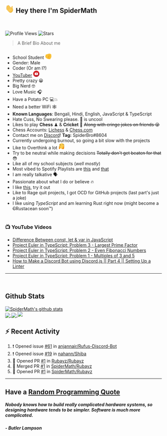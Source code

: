 ## <img src="/Assets/Hi.gif" width=29px> **Hey there I'm SpiderMath**
<br><br>
![Profile Views](https://komarev.com/ghpvc/?username=SpiderMath)
![Stars](https://img.shields.io/github/stars/SpiderMath?style=social)

> A Brief Bio About me
- School Student <img src="/Assets/Like.gif" width=20px>
- Gender: Male
- Coder (Or am I?)
- [YouTuber](https://youtube.com/channel/UCuQvyfLaZOG4bPwEvqSYCLg) <img src="/Assets/Youtube.png" width=20px>
- Pretty crazy 😀 
- Big Nerd 🤓 
- Love Music 🎧
- Have a Potato PC 💻💥
- Need a better WiFi 🕸 
- **Known Languages**: Bengali, Hindi, English, JavaScript & TypeScript
- Hate Cuss, No Swearing please. 🤬 is uncool
- Likes to play **Chess** ♟ & **Cricket** 🏏  ~~Along with cringe jokes on friends 😜~~
- Chess Accounts: [Lichess](https://lichess.org/@/RishiMath) & [Chess.com](https://www.chess.com/member/RishiMath)
- Contact me on [Discord](https://discord.com)! **Tag:** SpiderBro#8604
- Currently undergoing burnout, so going a bit slow with the projects
- Like to Overthink a lot <img src="/Assets/ThinkFast.gif" width=20px>
- Try to be neutral while making decisions ~~Totally don't get beaten for that~~ 😳 
- Like all of my school subjects (*well mostly*)
- Most vibed to Spotify Playlists are [this](https://open.spotify.com/playlist/6wnRrX8vCYChQ0fxoZzNdt?si=1f1c906cb6054dfb) and [that](https://open.spotify.com/playlist/2NWCskHFEnpT3m7QbGvD7N?si=6ec85d3dd62d4838)
- I am really talkative 🗣 
- Passionate about what I do or believe 🔥 
- I like [this](https://ncase.me/trust/), try it out 
- Like to Rage quit projects, I got OCD for GitHub projects (last part's just a joke)
- I like using *TypeScript* and am learning Rust right now (might become a ~~C~~Rustacean soon™)
<br><br>

### 📺 YouTube Videos
<!-- YOUTUBE:START -->
- [Difference Between const, let & var in JavaScript](https://www.youtube.com/watch?v=9wuZGoOxg9M)
- [Project Euler in TypeScript: Problem 3 - Largest Prime Factor](https://www.youtube.com/watch?v=DaDziQ4ZRvw)
- [Project Euler in TypeScript: Problem 2 - Even Fibonacci Numbers](https://www.youtube.com/watch?v=oIsm-KtBW4s)
- [Project Euler in TypeScript: Problem 1 - Multiples of 3 and 5](https://www.youtube.com/watch?v=sjkLIrIfRdo)
- [How to Make a Discord Bot using Discord.js || Part 4 || Setting Up a Linter](https://www.youtube.com/watch?v=Sx1i83ghzlg)
<!-- YOUTUBE:END -->
<hr>
<br>

## Github Stats
<a href="https://github.com/anuraghazra/github-readme-stats">
  <img align="center" src="https://github-readme-stats.vercel.app/api?username=SpiderMath&show_icons=true&include_all_commits=true&theme=onedark" alt="SpiderMath's github stats" />
</a>
<br>
<a href="https://github.com/anuraghazra/github-readme-stats">
	<img align="center" src="https://github-readme-stats.vercel.app/api/top-langs/?username=SpiderMath&langs_count=10&theme=onedark">
</a>
<a href="https://github.com/ryo-ma/github-profile-trophy">
	<img align="center" src="https://github-profile-trophy.vercel.app/?username=SpiderMath&theme=onedark&no-bg=true">
</a>
<img src="https://github-readme-streak-stats.herokuapp.com/?user=SpiderMath&theme=slateorange">

## :zap: Recent Activity
<!--START_SECTION:activity-->
1. ❗️ Opened issue [#61](https://github.com/anjannair/Rufus-Discord-Bot/issues/61) in [anjannair/Rufus-Discord-Bot](https://github.com/anjannair/Rufus-Discord-Bot)
2. ❗️ Opened issue [#19](https://github.com/nahann/Shiba/issues/19) in [nahann/Shiba](https://github.com/nahann/Shiba)
3. 💪 Opened PR [#1](https://github.com/Rubayz/Rubayz/pull/1) in [Rubayz/Rubayz](https://github.com/Rubayz/Rubayz)
4. 🎉 Merged PR [#1](https://github.com/SpiderMath/Rubayz/pull/1) in [SpiderMath/Rubayz](https://github.com/SpiderMath/Rubayz)
5. 💪 Opened PR [#1](https://github.com/SpiderMath/Rubayz/pull/1) in [SpiderMath/Rubayz](https://github.com/SpiderMath/Rubayz)
<!--END_SECTION:activity-->
<hr>

## Have a [Random Programming Quote](https://github.com/SpiderMath/Random-Programming-Quote-Action)
<!--QUOTE-BOT:start-->
##### <i>Nobody knows how to build really complicated hardware systems, so designing hardware tends to be simpler. Software is much more complicated.</i><br>
##### - <b>Butler Lampson</b><br>
<!--QUOTE-BOT:end-->
